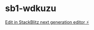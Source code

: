 # sb1-wdkuzu

[Edit in StackBlitz next generation editor ⚡️](https://stackblitz.com/~/github.com/bills420/sb1-wdkuzu)